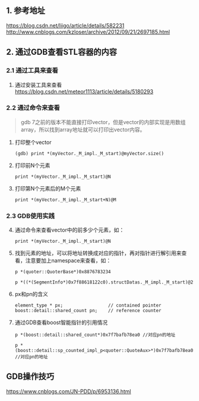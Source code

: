 ## 1. 参考地址
https://blog.csdn.net/liigo/article/details/582231  
http://www.cnblogs.com/kzloser/archive/2012/09/21/2697185.html  

## 2. 通过GDB查看STL容器的内容

### 2.1 通过工具来查看

1. 通过安装工具来查看
https://blog.csdn.net/meteor1113/article/details/5180293  

### 2.2 通过命令来查看

> gdb 7之前的版本不能直接打印vector，但是vector的内部实现是用数组array，所以找到array地址就可以打印出vector内容。

1. 打印整个vector
   ```
   (gdb) print *(myVector._M_impl._M_start)@myVector.size()
   ```

2. 打印前N个元素
   ```
   print *(myVector._M_impl._M_start)@N
   ```

3. 打印第N个元素后的M个元素
   ```
   print *(myVector._M_impl._M_start+N)@M
   ```
### 2.3 GDB使用实践
4. 通过命令来查看vector中的前多少个元素，如：

   ```
   print *(myVector._M_impl._M_start)@N
   ```
5. 找到元素的地址，可以将地址转换成对应的指针，再对指针进行解引用来查看，注意要加上namespace来查看，如：
   
   ```
   p *(quoter::QuoterBase*)0x8876783234
   ```

   ```
   p *((*(SegmentInfo*)0x7f88618122c0).structDatas._M_impl._M_start)@2
   ```

6. px和pn的含义

   ```
   element_type * px;                 // contained pointer
   boost::detail::shared_count pn;    // reference counter
   ```

7. 通过GDB查看boost智能指针的引用情况
   ```
   p *(boost::detail::shared_count*)0x7f7bafb78ea0 //对应pn的地址

   p *(boost::detail::sp_counted_impl_p<quoter::QuoteAux>*)0x7f7bafb78ea0  //对应pn的地址
   ```

## GDB操作技巧
https://www.cnblogs.com/JN-PDD/p/6953136.html


